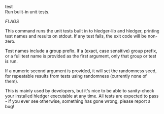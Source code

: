 test\
Run built-in unit tests.

_FLAGS_

This command runs the unit tests built in to hledger-lib and hledger,
printing test names and results on stdout.  If any test fails, the
exit code will be non-zero.

Test names include a group prefix.  If a (exact, case sensitive) group
prefix, or a full test name is provided as the first argument, only
that group or test is run.

If a numeric second argument is provided, it will set the randomness
seed, for repeatable results from tests using randomness (currently
none of them).

This is mainly used by developers, but it's nice to be able to
sanity-check your installed hledger executable at any time.  All tests
are expected to pass - if you ever see otherwise, something has gone
wrong, please report a bug!
